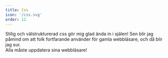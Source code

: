 ```yaml
---
title: Css
icon: '/css.svg'
order: 12
---
```


Stilig och välstrukturerad css gör mig glad ända in i själen! Sen blir jag påmind om att folk fortfarande använder för gamla webbläsare, och då blir jag sur.  
Alla måste uppdatera sina webbläsare!